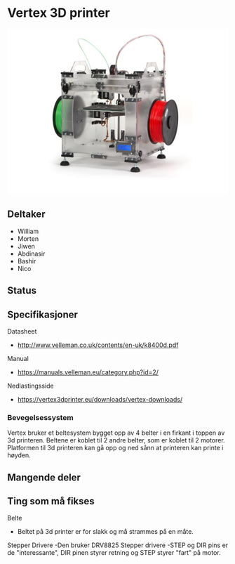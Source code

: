 # Vertex 3D printer
![Vertex k8400 3D printer](k8400.jpg)

## Deltaker

  - William
  - Morten
  - Jiwen
  - Abdinasir
  - Bashir
  - Nico
  
## Status

## Specifikasjoner

Datasheet
  - http://www.velleman.co.uk/contents/en-uk/k8400d.pdf

Manual
  - https://manuals.velleman.eu/category.php?id=2/

Nedlastingsside
  - https://vertex3dprinter.eu/downloads/vertex-downloads/

### Bevegelsessystem
Vertex bruker et beltesystem bygget opp av 4 belter i en firkant i toppen av 3d printeren. Beltene er koblet til 2 andre belter, som er koblet til 2 motorer.
Platformen til 3d printeren kan gå opp og ned sånn at printeren kan printe i høyden.

## Mangende deler

## Ting som må fikses

Belte
  - Beltet på 3d printer er for slakk og må strammes på en måte.




Stepper Drivere
  -Den bruker DRV8825 Stepper drivere
  -STEP og DIR pins er de "interessante", DIR pinen styrer retning og STEP styrer "fart" på motor.
